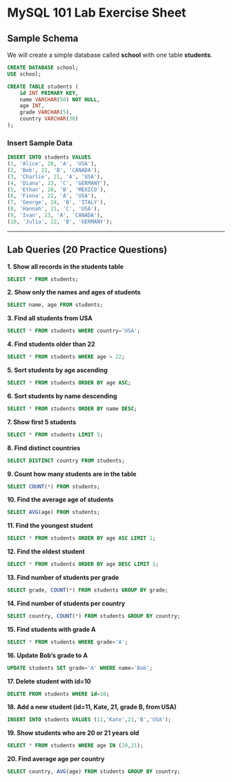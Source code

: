 # MySQL 101 Lab Exercise Sheet

## Sample Schema

We will create a simple database called **school** with one table **students**.

```sql
CREATE DATABASE school;
USE school;

CREATE TABLE students (
    id INT PRIMARY KEY,
    name VARCHAR(50) NOT NULL,
    age INT,
    grade VARCHAR(5),
    country VARCHAR(30)
);
```

### Insert Sample Data

```sql
INSERT INTO students VALUES 
(1, 'Alice', 20, 'A', 'USA'),
(2, 'Bob', 22, 'B', 'CANADA'),
(3, 'Charlie', 21, 'A', 'USA'),
(4, 'Diana', 23, 'C', 'GERMANY'),
(5, 'Ethan', 20, 'B', 'MEXICO'),
(6, 'Fiona', 22, 'A', 'USA'),
(7, 'George', 24, 'B', 'ITALY'),
(8, 'Hannah', 21, 'C', 'USA'),
(9, 'Ivan', 23, 'A', 'CANADA'),
(10, 'Julia', 22, 'B', 'GERMANY');
```

---

## Lab Queries (20 Practice Questions)

**1. Show all records in the students table**
```sql
SELECT * FROM students;
```

**2. Show only the names and ages of students**
```sql
SELECT name, age FROM students;
```

**3. Find all students from USA**
```sql
SELECT * FROM students WHERE country='USA';
```

**4. Find students older than 22**
```sql
SELECT * FROM students WHERE age > 22;
```

**5. Sort students by age ascending**
```sql
SELECT * FROM students ORDER BY age ASC;
```

**6. Sort students by name descending**
```sql
SELECT * FROM students ORDER BY name DESC;
```

**7. Show first 5 students**
```sql
SELECT * FROM students LIMIT 5;
```

**8. Find distinct countries**
```sql
SELECT DISTINCT country FROM students;
```

**9. Count how many students are in the table**
```sql
SELECT COUNT(*) FROM students;
```

**10. Find the average age of students**
```sql
SELECT AVG(age) FROM students;
```

**11. Find the youngest student**
```sql
SELECT * FROM students ORDER BY age ASC LIMIT 1;
```

**12. Find the oldest student**
```sql
SELECT * FROM students ORDER BY age DESC LIMIT 1;
```

**13. Find number of students per grade**
```sql
SELECT grade, COUNT(*) FROM students GROUP BY grade;
```

**14. Find number of students per country**
```sql
SELECT country, COUNT(*) FROM students GROUP BY country;
```

**15. Find students with grade A**
```sql
SELECT * FROM students WHERE grade='A';
```

**16. Update Bob’s grade to A**
```sql
UPDATE students SET grade='A' WHERE name='Bob';
```

**17. Delete student with id=10**
```sql
DELETE FROM students WHERE id=10;
```

**18. Add a new student (id=11, Kate, 21, grade B, from USA)**
```sql
INSERT INTO students VALUES (11,'Kate',21,'B','USA');
```

**19. Show students who are 20 or 21 years old**
```sql
SELECT * FROM students WHERE age IN (20,21);
```

**20. Find average age per country**
```sql
SELECT country, AVG(age) FROM students GROUP BY country;
```

